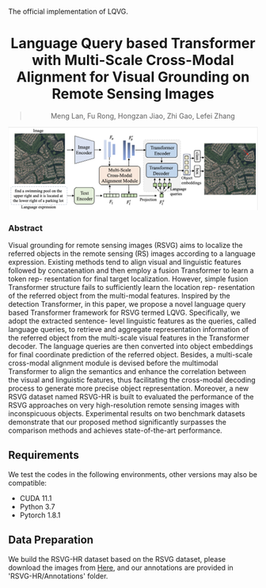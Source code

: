 The official implementation of LQVG.

<div align="center">
<h1>
<b>
Language Query based Transformer with Multi-Scale Cross-Modal Alignment for Visual Grounding on Remote Sensing Images
<!-- Language as Queries for Referring <br> Video Object Segmentation -->
</b>
</h1>

> Meng Lan, Fu Rong, Hongzan Jiao, Zhi Gao, Lefei Zhang

</div>


<p align="center"><img src="docs/framework.png" width="800"/></p>

<!-- > **Bidirectional Correlation-Driven Inter-Frame Interaction Transformer for Referring Video Object Segmentation**
>
> Meng Lan, Fu Rong, Zuchao Li, Wei Yu, Lefei Zhang -->

### Abstract

Visual grounding for remote sensing images (RSVG) aims to localize the referred objects in the remote sensing (RS) images according to a language expression. Existing methods tend to align visual and linguistic features followed by concatenation and then employ a fusion Transformer to learn a token rep- resentation for final target localization. However, simple fusion Transformer structure fails to sufficiently learn the location rep- resentation of the referred object from the multi-modal features. Inspired by the detection Transformer, in this paper, we propose a novel language query based Transformer framework for RSVG termed LQVG. Specifically, we adopt the extracted sentence- level linguistic features as the queries, called language queries, to retrieve and aggregate representation information of the referred object from the multi-scale visual features in the Transformer decoder. The language queries are then converted into object embeddings for final coordinate prediction of the referred object. Besides, a multi-scale cross-modal alignment module is devised before the multimodal Transformer to align the semantics and enhance the correlation between the visual and linguistic features, thus facilitating the cross-modal decoding process to generate more precise object representation. Moreover, a new RSVG dataset named RSVG-HR is built to evaluated the performance of the RSVG approaches on very high-resolution remote sensing images with inconspicuous objects. Experimental results on two benchmark datasets demonstrate that our proposed method significantly surpasses the comparison methods and achieves state-of-the-art performance.



## Requirements

We test the codes in the following environments, other versions may also be compatible:

- CUDA 11.1
- Python 3.7
- Pytorch 1.8.1


## Data Preparation

We build the RSVG-HR dataset based on the RSVG dataset, please download the images from [Here](https://sunyuxi.github.io/publication/GeoVG), and our annotations are provided in 'RSVG-HR/Annotations' folder.
